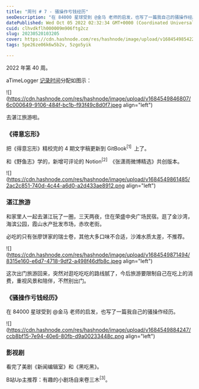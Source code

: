 ```yaml
---
title: "周刊 # 7 - 骚操作亏钱经历"
seoDescription: "在 84000 星球受到 @金马 老师的启发，也写了一篇我自己的骚操作经历。"
datePublished: Wed Oct 05 2022 02:32:34 GMT+0000 (Coordinated Universal Time)
cuid: clhvdkflh000009m906ftg2cz
slug: 20230520103205
cover: https://cdn.hashnode.com/res/hashnode/image/upload/v1684549854224/ed17eecb-2757-4864-bd9b-6abd62f7e09e.jpeg
tags: 5pe26ze06k6w5b2v, 5zgo5yik

---
```


2022 年第 40 周。

aTimeLogger [记录时间](http://mp.weixin.qq.com/s?__biz=MzI3MzU5MDA1OQ==&mid=2247485032&idx=1&sn=acb21dab9e80298f57f65f3a9ea3a1c7&chksm=eb21b42cdc563d3a565d6c98ad7010303e68799b4f29c829a6c1fd89ff190878ddb44f22a899&scene=21#wechat_redirect)分配如图示：

![](https://cdn.hashnode.com/res/hashnode/image/upload/v1684549846807/6c000649-9106-484f-bc1b-f93f49c8d0f7.jpeg align="left")

去湛江旅游啦。

### **《得意忘形》**

把《得意忘形》精校完的 4 期文字稿更新到 GitBook<sup>[1]&nbsp;</sup> 上了。

和《野鱼志》学的，新增可评论的 Notion<sup>[2]&nbsp;</sup> 《张潇雨微博精选》共创版本。

![](https://cdn.hashnode.com/res/hashnode/image/upload/v1684549861485/2ac2c851-740d-4c44-a6d0-a2d433ae8912.png align="left")

### **湛江旅游**

和家里人一起去湛江玩了一圈，三天两夜，住在荣盛中央广场民宿。逛了金沙湾，海滨公园，霞山水产批发市场，赤坎老街。

必吃的只有张廖饼家的瑞士卷，其他大多口味不合适，沙滩水质太差，不推荐。

![](https://cdn.hashnode.com/res/hashnode/image/upload/v1684549871494/8315e160-e6d7-4718-9df2-a498f46dfb8c.jpeg align="left")

这次出门旅游回来，突然对逛吃吃吃的路线腻了，今后旅游要限制自己在吃上的消费，重视风景和陪伴，不然别出门。

### **《骚操作亏钱经历》**

在 84000 星球受到 @金马 老师的启发，也写了一篇我自己的骚操作经历。

![](https://cdn.hashnode.com/res/hashnode/image/upload/v1684549884247/ccb8bf15-7e94-40e6-80fb-d9a00233448c.png align="left")

### **影视剧**

看完了美剧《新闻编辑室》和《黑吃黑》。

B站Up主推荐：有趣的小剧场自来卷三木<sup>[3]</sup>。